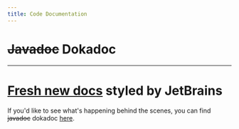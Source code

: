 ```yaml
---
title: Code Documentation
---
```


# ~~Javadoc~~ Dokadoc

---

# [Fresh new docs](https://samolego.github.io/Taterzens/dokka/) styled by JetBrains

If you'd like to see what's happening behind the scenes,
you can find ~~javadoc~~ dokadoc [here](https://samolego.github.io/Taterzens/dokka/html/).
